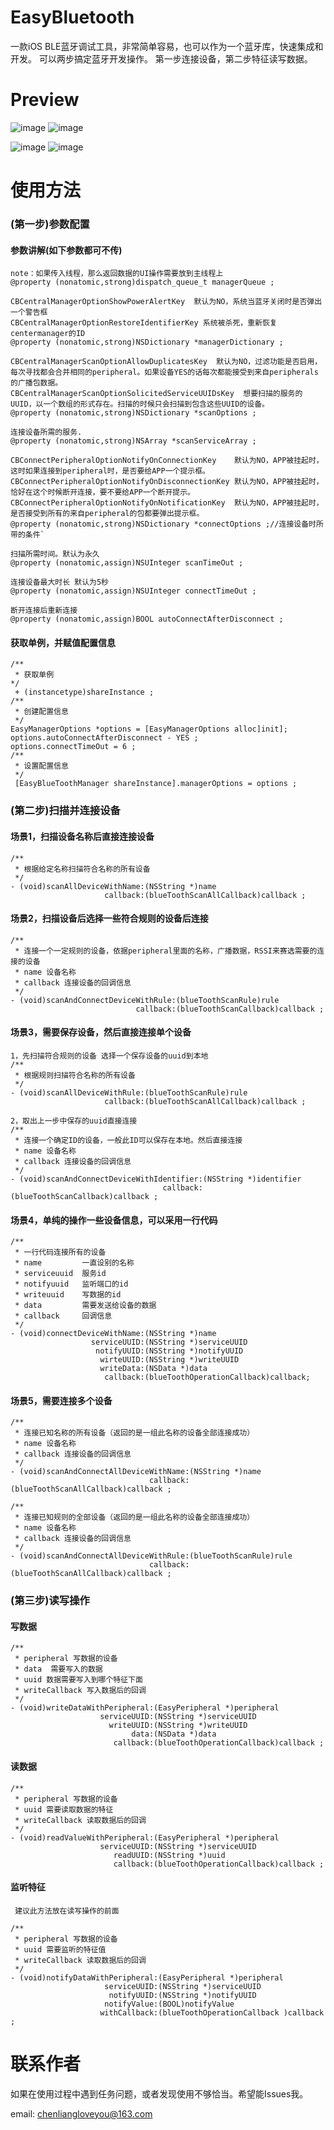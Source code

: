 # EasyBluetooth

一款iOS BLE蓝牙调试工具，非常简单容易，也可以作为一个蓝牙库，快速集成和开发。
可以两步搞定蓝牙开发操作。
第一步连接设备，第二步特征读写数据。

# Preview


![image](https://github.com/chenliangloveyou/EasyBluetooth/blob/master/EasyBlueTooth/EasyBlueTooth/preview/preview_1.gif)
![image](https://github.com/chenliangloveyou/EasyBluetooth/blob/master/EasyBlueTooth/EasyBlueTooth/preview/preview_2.gif)

![image](https://github.com/chenliangloveyou/EasyBluetooth/blob/master/EasyBlueTooth/EasyBlueTooth/preview/preview_3.png)
![image](https://github.com/chenliangloveyou/EasyBluetooth/blob/master/EasyBlueTooth/EasyBlueTooth/preview/preview_4.png)


# 使用方法

### (第一步)参数配置

#### 参数讲解(如下参数都可不传)

    note：如果传入线程，那么返回数据的UI操作需要放到主线程上
    @property (nonatomic,strong)dispatch_queue_t managerQueue ;
    
    CBCentralManagerOptionShowPowerAlertKey  默认为NO，系统当蓝牙关闭时是否弹出一个警告框
    CBCentralManagerOptionRestoreIdentifierKey 系统被杀死，重新恢复centermanager的ID
    @property (nonatomic,strong)NSDictionary *managerDictionary ;
    
    CBCentralManagerScanOptionAllowDuplicatesKey  默认为NO，过滤功能是否启用，每次寻找都会合并相同的peripheral。如果设备YES的话每次都能接受到来自peripherals的广播包数据。
    CBCentralManagerScanOptionSolicitedServiceUUIDsKey  想要扫描的服务的UUID，以一个数组的形式存在。扫描的时候只会扫描到包含这些UUID的设备。
    @property (nonatomic,strong)NSDictionary *scanOptions ;
  
    连接设备所需的服务.
    @property (nonatomic,strong)NSArray *scanServiceArray ;
    
    CBConnectPeripheralOptionNotifyOnConnectionKey    默认为NO，APP被挂起时，这时如果连接到peripheral时，是否要给APP一个提示框。
    CBConnectPeripheralOptionNotifyOnDisconnectionKey 默认为NO，APP被挂起时，恰好在这个时候断开连接，要不要给APP一个断开提示。 
    CBConnectPeripheralOptionNotifyOnNotificationKey  默认为NO，APP被挂起时，是否接受到所有的来自peripheral的包都要弹出提示框。
    @property (nonatomic,strong)NSDictionary *connectOptions ;//连接设备时所带的条件`

    扫描所需时间。默认为永久
    @property (nonatomic,assign)NSUInteger scanTimeOut ;

    连接设备最大时长 默认为5秒
    @property (nonatomic,assign)NSUInteger connectTimeOut ;

    断开连接后重新连接
    @property (nonatomic,assign)BOOL autoConnectAfterDisconnect ;
  
    

#### 获取单例，并赋值配置信息


    /**
     * 获取单例
    */
     + (instancetype)shareInstance ;
    /**
     * 创建配置信息
     */
    EasyManagerOptions *options = [EasyManagerOptions alloc]init];
    options.autoConnectAfterDisconnect - YES ;
    options.connectTimeOut = 6 ;
    /**
     * 设置配置信息
     */
     [EasyBlueToothManager shareInstance].managerOptions = options ;


### (第二步)扫描并连接设备 

#### 场景1，扫描设备名称后直接连接设备

```
/**
 * 根据给定名称扫描符合名称的所有设备
 */
- (void)scanAllDeviceWithName:(NSString *)name
                     callback:(blueToothScanAllCallback)callback ;
   ```
   
#### 场景2，扫描设备后选择一些符合规则的设备后连接

```
/**
 * 连接一个一定规则的设备，依据peripheral里面的名称，广播数据，RSSI来赛选需要的连接的设备
 * name 设备名称
 * callback 连接设备的回调信息
 */
- (void)scanAndConnectDeviceWithRule:(blueToothScanRule)rule
                            callback:(blueToothScanCallback)callback ;
```

#### 场景3，需要保存设备，然后直接连接单个设备

```
1，先扫描符合规则的设备 选择一个保存设备的uuid到本地
/**
 * 根据规则扫描符合名称的所有设备
 */
- (void)scanAllDeviceWithRule:(blueToothScanRule)rule
                     callback:(blueToothScanAllCallback)callback ;
 ```

```
2，取出上一步中保存的uuid直接连接
/**
 * 连接一个确定ID的设备，一般此ID可以保存在本地。然后直接连接
 * name 设备名称
 * callback 连接设备的回调信息
 */
- (void)scanAndConnectDeviceWithIdentifier:(NSString *)identifier
                                  callback:(blueToothScanCallback)callback ;
  ```

#### 场景4，单纯的操作一些设备信息，可以采用一行代码
```
/**
 * 一行代码连接所有的设备
 * name         一直设别的名称
 * serviceuuid  服务id
 * notifyuuid   监听端口的id
 * writeuuid    写数据的id
 * data         需要发送给设备的数据
 * callback     回调信息
 */
- (void)connectDeviceWithName:(NSString *)name
                  serviceUUID:(NSString *)serviceUUID
                   notifyUUID:(NSString *)notifyUUID
                    wirteUUID:(NSString *)writeUUID
                    writeData:(NSData *)data
                     callback:(blueToothOperationCallback)callback;

```

#### 场景5，需要连接多个设备

```
/**
 * 连接已知名称的所有设备（返回的是一组此名称的设备全部连接成功）
 * name 设备名称
 * callback 连接设备的回调信息
 */
- (void)scanAndConnectAllDeviceWithName:(NSString *)name
                               callback:(blueToothScanAllCallback)callback ;

/**
 * 连接已知规则的全部设备（返回的是一组此名称的设备全部连接成功）
 * name 设备名称
 * callback 连接设备的回调信息
 */
- (void)scanAndConnectAllDeviceWithRule:(blueToothScanRule)rule
                               callback:(blueToothScanAllCallback)callback ;
  ```

    
### (第三步)读写操作

#### 写数据
```
/**
 * peripheral 写数据的设备
 * data  需要写入的数据
 * uuid 数据需要写入到哪个特征下面
 * writeCallback 写入数据后的回调
 */
- (void)writeDataWithPeripheral:(EasyPeripheral *)peripheral
                    serviceUUID:(NSString *)serviceUUID
                      writeUUID:(NSString *)writeUUID
                           data:(NSData *)data
                       callback:(blueToothOperationCallback)callback ;
```
#### 读数据
```
/**
 * peripheral 写数据的设备
 * uuid 需要读取数据的特征
 * writeCallback 读取数据后的回调
 */
- (void)readValueWithPeripheral:(EasyPeripheral *)peripheral
                    serviceUUID:(NSString *)serviceUUID
                       readUUID:(NSString *)uuid
                       callback:(blueToothOperationCallback)callback ;
```

#### 监听特征

     建议此方法放在读写操作的前面
```
/**
 * peripheral 写数据的设备
 * uuid 需要监听的特征值
 * writeCallback 读取数据后的回调
 */
- (void)notifyDataWithPeripheral:(EasyPeripheral *)peripheral
                     serviceUUID:(NSString *)serviceUUID
                      notifyUUID:(NSString *)notifyUUID
                     notifyValue:(BOOL)notifyValue
                    withCallback:(blueToothOperationCallback )callback ;
```              

# 联系作者
如果在使用过程中遇到任务问题，或者发现使用不够恰当。希望能Issues我。

email: chenliangloveyou@163.com
